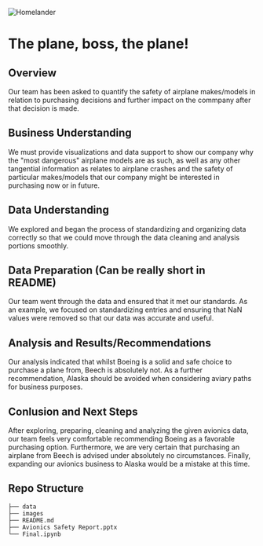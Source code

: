![Homelander](https://github.com/falloutb1tch/Phase-1-Project/assets/149413838/6815b7ce-f611-4ac2-9cee-ee4ebbee95ed)
# The plane, boss, the plane!
## Overview
Our team has been asked to quantify the safety of airplane makes/models in relation to purchasing decisions and further impact on the commpany after that decision is made.
## Business Understanding
We must provide visualizations and data support to show our company why the "most dangerous" airplane models are as such, as well as any other tangential information as relates to airplane crashes and the safety of particular makes/models that our company might be interested in purchasing now or in future.
## Data Understanding
We explored and began the process of standardizing and organizing data correctly so that we could move through the data cleaning and analysis portions smoothly.
## Data Preparation (Can be really short in README)
Our team went through the data and ensured that it met our standards. As an example, we focused on standardizing entries and ensuring that NaN values were removed so that our data was accurate and useful.
## Analysis and Results/Recommendations
Our analysis indicated that whilst Boeing is a solid and safe choice to purchase a plane from, Beech is absolutely not. As a further recommendation, Alaska should be avoided when considering aviary paths for business purposes.
## Conlusion and Next Steps
After exploring, preparing, cleaning and analyzing the given avionics data, our team feels very comfortable recommending Boeing as a favorable purchasing option. Furthermore, we are very certain that purchasing an airplane from Beech is advised under absolutely no circumstances. Finally, expanding our avionics business to Alaska would be a mistake at this time.
## Repo Structure
```
├── data
├── images
├── README.md
├── Avionics Safety Report.pptx
└── Final.ipynb
```
